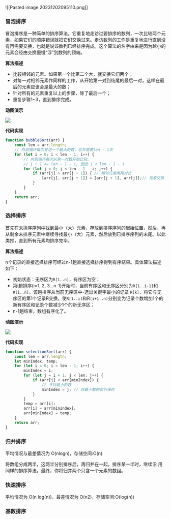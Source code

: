![[Pasted image 20231202095110.png]]
### 冒泡排序

冒泡排序是一种简单的排序算法。它重复地走访过要排序的数列，一次比较两个元素，如果它们的顺序错误就把它们交换过来。走访数列的工作是重复地进行直到没有再需要交换，也就是说该数列已经排序完成。这个算法的名字由来是因为越小的元素会经由交换慢慢“浮”到数列的顶端。

**算法描述**

- 比较相邻的元素。如果第一个比第二个大，就交换它们两个；
- 对每一对相邻元素作同样的工作，从开始第一对到结尾的最后一对，这样在最后的元素应该会是最大的数；
- 针对所有的元素重复以上的步骤，除了最后一个；
- 重复步骤1~3，直到排序完成。

**动图演示**

![](https://www.xiabingbao.com/upload/bubblesort.gif)

**代码实现**

```js
function bubbleSort(arr) {
    const len = arr.length;
    // 外层循环每次冒泡一个最大的数，总共需要len - 1次
    for (let i = 0; i < len - 1; i++) {
	    // 内层循环每次从第一对数开始比较, 
	    // j + 1 <= len - 1 - i, 因此 j < len - 1 - i
        for (let j = 0; j < len - 1 - i; j++) {
            if (arr[j] > arr[j + 1]) { // 相邻元素两两对比
	            [arr[j], arr[j + 1]] = [arr[j + 1], arr[j]];// 元素交换
            }
        }
    }
    return arr;
}
```

### 选择排序

首先在未排序序列中找到最小（大）元素，存放到排序序列的起始位置，然后，再从剩余未排序元素中继续寻找最小（大）元素，然后放到已排序序列的末尾。以此类推，直到所有元素均排序完毕。

**算法描述**

n个记录的直接选择排序可经过n-1趟直接选择排序得到有序结果。具体算法描述如下：

- 初始状态：无序区为`R[1..n]`，有序区为空；
- 第i趟排序(i=1, 2, 3…n-1)开始时，当前有序区和无序区分别为`R[1..i-1]`和`R(i..n`）。该趟排序从当前无序区中-选出关键字最小的记录 `R[k]`，将它与无序区的第1个记录R交换，使`R[1..i]`和R`[i+1..n)`分别变为记录个数增加1个的新有序区和记录个数减少1个的新无序区；
- n-1趟结束，数组有序化了。

**动图演示**

![](https://www.xiabingbao.com/upload/selectionsort.gif)

**代码实现**

```js
function selectionSort(arr) {
    const len = arr.length;
    let minIndex, temp;
    for (let i = 0; i < len - 1; i++) {
        minIndex = i;
        for (let j = i + 1; j < len; j++) {
            if (arr[j] < arr[minIndex]) {
                // 寻找最小的数
                minIndex = j; // 将最小数的索引保存
            }
        }
        temp = arr[i];
        arr[i] = arr[minIndex];
        arr[minIndex] = temp;
    }
    return arr;
}
```
### 归并排序

平均情况与最差情况为 O(nlogn)，存储空间:O(n)

将数组分成两半，这两半分别排序后，再归并在一起。排序某一半时，继续沿 用同样的排序算法，最终，你将归并两个只含一个元素的数组。

### 快速排序

平均情况为 O(n log(n))，最差情况为 O(n2)，存储空间:O(log(n))

### 基数排序


